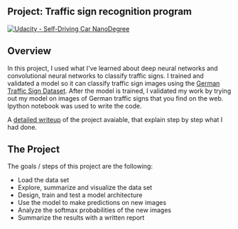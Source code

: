 ## Project: Traffic sign recognition program
[![Udacity - Self-Driving Car NanoDegree](https://s3.amazonaws.com/udacity-sdc/github/shield-carnd.svg)](http://www.udacity.com/drive)

Overview
---
In this project, I used what I've learned about deep neural networks and convolutional neural networks to classify traffic signs. I trained and validated a model so it can classify traffic sign images using the [German Traffic Sign Dataset](http://benchmark.ini.rub.de/?section=gtsrb&subsection=dataset). After the model is trained, I validated my work by trying out my model on images of German traffic signs that you find on the web. Ipython notebook was used to write the code.

A [detailed writeup](https://github.com/aliasaswad/CarND-Traffic-Sign-Classifier-P3/blob/master/writeup_template.md) of the project avaiable, that explain step by step what I had done.


The Project
---
The goals / steps of this project are the following:
* Load the data set
* Explore, summarize and visualize the data set
* Design, train and test a model architecture
* Use the model to make predictions on new images
* Analyze the softmax probabilities of the new images
* Summarize the results with a written report


